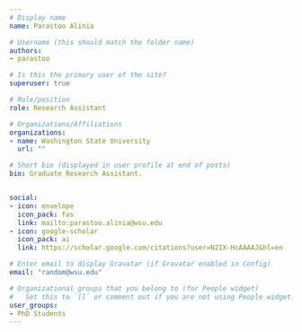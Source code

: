 ```yaml
---
# Display name
name: Parastoo Alinia

# Username (this should match the folder name)
authors:
- parastoo

# Is this the primary user of the site?
superuser: true

# Role/position
role: Research Assistant

# Organizations/Affiliations
organizations:
- name: Washington State University
  url: ""

# Short bio (displayed in user profile at end of posts)
bio: Graduate Research Assistant.


social:
- icon: envelope
  icon_pack: fas
  link: mailto:parastoo.alinia@wsu.edu
- icon: google-scholar
  icon_pack: ai
  link: https://scholar.google.com/citations?user=N2IX-HcAAAAJ&hl=en

# Enter email to display Gravatar (if Gravatar enabled in Config)
email: "random@wsu.edu"

# Organizational groups that you belong to (for People widget)
#   Set this to `[]` or comment out if you are not using People widget.
user_groups:
- PhD Students
---
```

